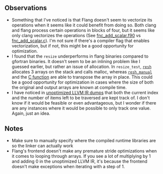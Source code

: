 ## Observations
- Something that I've noticed is that Flang doesn't seem to vectorize its operations when it seems like it could benefit from doing so.  Both clang and flang process certain operations in blocks of four, but it seems like only clang vectorizes the operations (See [fnc_add_scalar.f90](fnc_add_scalar/fbin/test_O3.ll#L28-L53) vs [fnc_add_scalar.c](fnc_add_scalar/cbin/test_O3.ll#L72)).  I'm not sure if there's a compiler flag that enables vectorization, but if not, this might be a good opportunity for optimization.
- I found that the `resize` underperforms in flang binaries compared to gfortran binaries.  It doesn't seem to be an inlining problem like I guessed earlier, but rather an issue of allocation.  In `resize_test`, [`resh`](resize_test/fbin/test_O3.ll#L47) allocates 3 arrays on the stack and calls malloc, whereas [`resh_manual`](resize_test/fbin/test_O3.ll#L163) and the [C function](resize_test/cbin/test_O3.ll#L9) are able to transpose the array in place.  This could be a good opportunity for optimization in cases where the size of both the original and output arrays are known at compile time.
- I have noticed in [unoptimized LLVM IR dumps](fnc_add_arrays/fbin/test.ll#L14) that both the current index and the number of items left to be traversed are kept track of.  I don't know if it would be feasible or even advantageous, but I wonder if there are any instances where it would be possible to only track one value.  Again, just an idea.

## Notes
- Make sure to manually specify where the compiled runtime libraries are so the linker can actually work
- Flang's frontend doesn't make any premature stride optimizations when it comes to looping through arrays.  If you see a lot of multiplying by 1 and adding 0 in the unoptimized LLVM IR, it's because the frontend doesn't make exceptions when iterating with a step of 1.